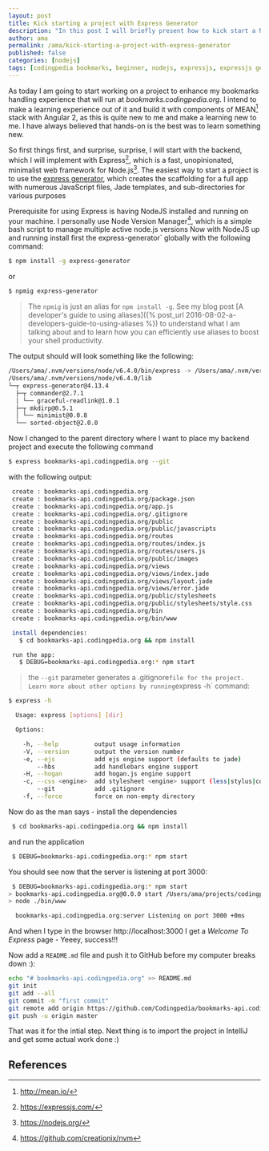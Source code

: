 ```yaml
---
layout: post
title: Kick starting a project with Express Generator
description: "In this post I will briefly present how to kick start a NodeJS backend REST API with the Express Generator"
author: ama
permalink: /ama/kick-starting-a-project-with-express-generator
published: false
categories: [nodejs]
tags: [codingpedia bookmarks, beginner, nodejs, expressjs, expressjs generator, project setup, how to, tutorial]
---
```


As today I am going to start working on a project to enhance my bookmarks handling experience that will run at
_bookmarks.codingpedia.org_. I intend to make a learning experience out of it and build it with components of MEAN[^1] stack with Angular 2, as this is quite new to me and make a learning
new to me. I have always believed that hands-on is the best was to learn something new.

[^1]: <http://mean.io/>

So first things first, and surprise, surprise, I will start with the backend, which I will implement with Express[^2], which is a
fast, unopinionated, minimalist web framework for Node.js[^3]. The easiest way to start a project is to use the [express generator](https://expressjs.com/en/starter/generator.html),
which creates the scaffolding for a full app with numerous JavaScript files, Jade templates, and sub-directories for various purposes
[^2]: <https://expressjs.com/>
[^3]: <https://nodejs.org/>

<!--more-->

Prerequisite for using Express is having NodeJS installed and running on your machine. I personally use Node Version Manager[^4], which is a simple bash script to manage multiple active node.js versions
Now with NodeJS up and running install first the express-generator` globally with the following command:

[^4]: <https://github.com/creationix/nvm>

```bash
$ npm install -g express-generator
```

or

```bash
$ npmig express-generator
```

> The `npmig` is just an alias for `npm install -g`. See my blog post [A developer's guide to using aliases]({% post_url 2016-08-02-a-developers-guide-to-using-aliases %}) to understand what I am talking about and to learn
how you can efficiently use aliases to boost your shell productivity.

The output should will look something like the following:

```bash
/Users/ama/.nvm/versions/node/v6.4.0/bin/express -> /Users/ama/.nvm/versions/node/v6.4.0/lib/node_modules/express-generator/bin/express
/Users/ama/.nvm/versions/node/v6.4.0/lib
└─┬ express-generator@4.13.4
  ├─┬ commander@2.7.1
  │ └── graceful-readlink@1.0.1
  ├─┬ mkdirp@0.5.1
  │ └── minimist@0.0.8
  └── sorted-object@2.0.0
```

Now I changed to the parent directory where I want to place my backend project and execute the following command

```bash
$ express bookmarks-api.codingpedia.org --git
```

with the following output:

```bash
 create : bookmarks-api.codingpedia.org
 create : bookmarks-api.codingpedia.org/package.json
 create : bookmarks-api.codingpedia.org/app.js
 create : bookmarks-api.codingpedia.org/.gitignore
 create : bookmarks-api.codingpedia.org/public
 create : bookmarks-api.codingpedia.org/public/javascripts
 create : bookmarks-api.codingpedia.org/routes
 create : bookmarks-api.codingpedia.org/routes/index.js
 create : bookmarks-api.codingpedia.org/routes/users.js
 create : bookmarks-api.codingpedia.org/public/images
 create : bookmarks-api.codingpedia.org/views
 create : bookmarks-api.codingpedia.org/views/index.jade
 create : bookmarks-api.codingpedia.org/views/layout.jade
 create : bookmarks-api.codingpedia.org/views/error.jade
 create : bookmarks-api.codingpedia.org/public/stylesheets
 create : bookmarks-api.codingpedia.org/public/stylesheets/style.css
 create : bookmarks-api.codingpedia.org/bin
 create : bookmarks-api.codingpedia.org/bin/www

 install dependencies:
   $ cd bookmarks-api.codingpedia.org && npm install

 run the app:
   $ DEBUG=bookmarks-api.codingpedia.org:* npm start

```

> the `--git` parameter generates a .gitignore` file for the project. Learn more about other options by running `express -h` command:


```bash
$ express -h

  Usage: express [options] [dir]

  Options:

    -h, --help          output usage information
    -V, --version       output the version number
    -e, --ejs           add ejs engine support (defaults to jade)
        --hbs           add handlebars engine support
    -H, --hogan         add hogan.js engine support
    -c, --css <engine>  add stylesheet <engine> support (less|stylus|compass|sass) (defaults to plain css)
        --git           add .gitignore
    -f, --force         force on non-empty directory
```

Now do as the man says - install the dependencies

```bash
 $ cd bookmarks-api.codingpedia.org && npm install
```

and run the application

```bash
 $ DEBUG=bookmarks-api.codingpedia.org:* npm start
```

You should see now that the server is listening at port 3000:

```bash
 $ DEBUG=bookmarks-api.codingpedia.org:* npm start
> bookmarks-api.codingpedia.org@0.0.0 start /Users/ama/projects/codingpedia-bookmarks/bookmarks-api.codingpedia.org
> node ./bin/www

  bookmarks-api.codingpedia.org:server Listening on port 3000 +0ms
```

And when I type in the browser http://localhost:3000 I get a _Welcome To Express_ page - Yeeey, success!!!

Now add a `README.md` file and push it to GitHub before my computer breaks down :):

```bash
echo "# bookmarks-api.codingpedia.org" >> README.md
git init
git add --all
git commit -m "first commit"
git remote add origin https://github.com/Codingpedia/bookmarks-api.codingpedia.org.git
git push -u origin master
```

That was it for the intial step. Next thing is to import the project in IntelliJ and get some actual work done :)

## References
